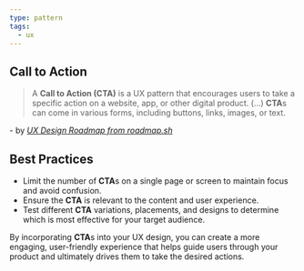 ```yaml
---
type: pattern
tags:
  - ux
---
```

## Call to Action
> A **Call to Action (CTA)** is a UX pattern that encourages users to take a specific action on a website, app, or other digital product. (...) **CTA**s can come in various forms, including buttons, links, images, or text.

\- by *[UX Design Roadmap from roadmap.sh](https://roadmap.sh/ux-design)*

## Best Practices
- Limit the number of **CTA**s on a single page or screen to maintain focus and avoid confusion.
- Ensure the **CTA** is relevant to the content and user experience.
- Test different **CTA** variations, placements, and designs to determine which is most effective for your target audience.

By incorporating **CTA**s into your UX design, you can create a more engaging, user-friendly experience that helps guide users through your product and ultimately drives them to take the desired actions.